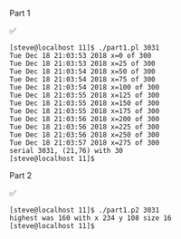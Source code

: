 Part 1

:white_check_mark:

    [steve@localhost 11]$ ./part1.pl 3031
    Tue Dec 18 21:03:53 2018 x=0 of 300
    Tue Dec 18 21:03:53 2018 x=25 of 300
    Tue Dec 18 21:03:54 2018 x=50 of 300
    Tue Dec 18 21:03:54 2018 x=75 of 300
    Tue Dec 18 21:03:54 2018 x=100 of 300
    Tue Dec 18 21:03:55 2018 x=125 of 300
    Tue Dec 18 21:03:55 2018 x=150 of 300
    Tue Dec 18 21:03:55 2018 x=175 of 300
    Tue Dec 18 21:03:56 2018 x=200 of 300
    Tue Dec 18 21:03:56 2018 x=225 of 300
    Tue Dec 18 21:03:56 2018 x=250 of 300
    Tue Dec 18 21:03:57 2018 x=275 of 300
    serial 3031, (21,76) with 30
    [steve@localhost 11]$ 

Part 2

:white_check_mark:

    [steve@localhost 11]$ ./part1.p2 3031
    highest was 160 with x 234 y 108 size 16
    [steve@localhost 11]$ 
    

